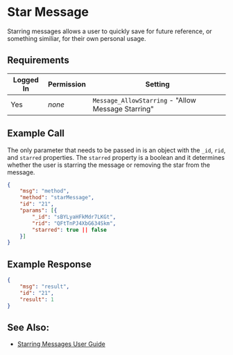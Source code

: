 # Star Message
Starring messages allows a user to quickly save for future reference, or something similiar, for their own personal usage.

## Requirements
| Logged In | Permission | Setting |
| --- | --- | --- |
| Yes | _none_ | `Message_AllowStarring` - "Allow Message Starring" |

## Example Call
The only parameter that needs to be passed in is an object with the `_id`, `rid`, and `starred` properties. The `starred` property is a boolean and it determines whether the user is starring the message or removing the star from the message.
```json
{
    "msg": "method",
    "method": "starMessage",
    "id": "21",
    "params": [{
        "_id": "sBYLyaHFkMdr7LKGt",
        "rid": "QFtTnPJ4XbG634Skm",
        "starred": true || false
    }]
} 
```

## Example Response
```json
{
    "msg": "result",
    "id": "21",
    "result": 1
}
```

## See Also:
* [Starring Messages User Guide][1]

[1]:../../../4.%20User%20Guides/Starring%20Messages
